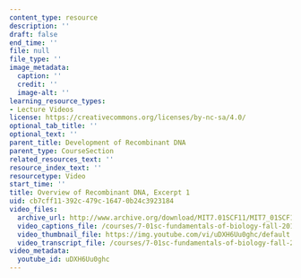 ```yaml
---
content_type: resource
description: ''
draft: false
end_time: ''
file: null
file_type: ''
image_metadata:
  caption: ''
  credit: ''
  image-alt: ''
learning_resource_types:
- Lecture Videos
license: https://creativecommons.org/licenses/by-nc-sa/4.0/
optional_tab_title: ''
optional_text: ''
parent_title: Development of Recombinant DNA
parent_type: CourseSection
related_resources_text: ''
resource_index_text: ''
resourcetype: Video
start_time: ''
title: Overview of Recombinant DNA, Excerpt 1
uid: cb7cff11-392c-479c-1647-0b24c3923184
video_files:
  archive_url: http://www.archive.org/download/MIT7.01SCF11/MIT7_01SCF11_track08_300k.mp4
  video_captions_file: /courses/7-01sc-fundamentals-of-biology-fall-2011/52094c81446f513c955d035a0b50c082_uDXH6Uu0ghc.vtt
  video_thumbnail_file: https://img.youtube.com/vi/uDXH6Uu0ghc/default.jpg
  video_transcript_file: /courses/7-01sc-fundamentals-of-biology-fall-2011/2f9fd55cb0c43f1900512d294c2b4ee5_uDXH6Uu0ghc.pdf
video_metadata:
  youtube_id: uDXH6Uu0ghc
---
```

